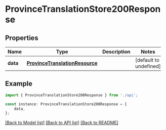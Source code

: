 # ProvinceTranslationStore200Response


## Properties

Name | Type | Description | Notes
------------ | ------------- | ------------- | -------------
**data** | [**ProvinceTranslationResource**](ProvinceTranslationResource.md) |  | [default to undefined]

## Example

```typescript
import { ProvinceTranslationStore200Response } from './api';

const instance: ProvinceTranslationStore200Response = {
    data,
};
```

[[Back to Model list]](../README.md#documentation-for-models) [[Back to API list]](../README.md#documentation-for-api-endpoints) [[Back to README]](../README.md)
